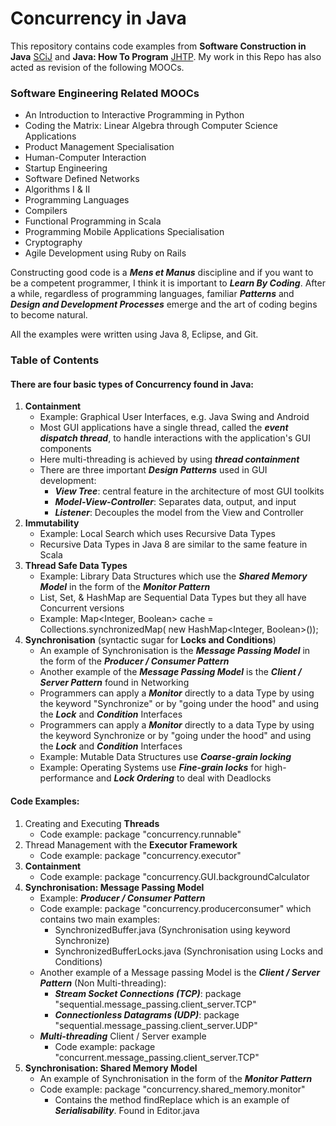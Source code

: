 # Concurrency in Java
This repository contains code examples from **Software Construction in Java** [SCiJ](http://web.mit.edu/6.005/www/fa16/) and **Java: How To Program** [JHTP](https://www.pearsonhighered.com/product/Deitel-Java-How-to-Program-early-objects-9th-Edition/9780132575669.html). My work in this Repo has also acted as revision of the following MOOCs.

### Software Engineering Related MOOCs
* An Introduction to Interactive Programming in Python
* Coding the Matrix: Linear Algebra through Computer Science Applications
* Product Management Specialisation
* Human-Computer Interaction
* Startup Engineering
* Software Defined Networks
* Algorithms I & II
* Programming Languages
* Compilers
* Functional Programming in Scala
* Programming Mobile Applications Specialisation
* Cryptography
* Agile Development using Ruby on Rails

Constructing good code is a **_Mens et Manus_** discipline and if you want to be a competent programmer, I think it is important to **_Learn By Coding_**. After a while, regardless of programming languages, familiar **_Patterns_** and **_Design and Development Processes_** emerge and the art of coding begins to become natural. 

All the examples were written using Java 8, Eclipse, and Git.

### Table of Contents
#### There are four basic types of Concurrency found in Java:
1. **Containment**
   * Example: Graphical User Interfaces, e.g. Java Swing and Android
   * Most GUI applications have a single thread, called the **_event dispatch thread_**, to handle interactions with the application's GUI components
   * Here multi-threading is achieved by using **_thread containment_**
   * There are three important **_Design Patterns_** used in GUI development:
      * **_View Tree_**: central feature in the architecture of most GUI toolkits
      * **_Model-View-Controller_**: Separates data, output, and input
      * **_Listener_**: Decouples the model from the View and Controller
2. **Immutability**
   * Example: Local Search which uses Recursive Data Types
   * Recursive Data Types in Java 8 are similar to the same feature in Scala
3. **Thread Safe Data Types**
   * Example: Library Data Structures which use the **_Shared Memory Model_** in the form of the **_Monitor Pattern_**
   * List, Set, & HashMap are Sequential Data Types but they all have Concurrent versions
   * Example: Map<Integer, Boolean> cache = Collections.synchronizedMap( new HashMap<Integer, Boolean>());
4. **Synchronisation** (syntactic sugar for **Locks and Conditions**)
   * An example of Synchronisation is the **_Message Passing Model_** in the form of the **_Producer / Consumer Pattern_**
   * Another example of the **_Message Passing Model_** is the **_Client / Server Pattern_** found in Networking
   * Programmers can apply a **_Monitor_** directly to a data Type by using the keyword "Synchronize" or by "going under the hood" and using the **_Lock_** and **_Condition_** Interfaces
   * Programmers can apply a **_Monitor_** directly to a data Type by using the keyword Synchronize or by "going under the hood" and using the **_Lock_** and **_Condition_** Interfaces
   * Example: Mutable Data Structures use **_Coarse-grain locking_**
   * Example: Operating Systems use **_Fine-grain locks_** for high-performance and **_Lock Ordering_** to deal with Deadlocks

#### Code Examples:
1. Creating and Executing **Threads**
   * Code example: package "concurrency.runnable"
2. Thread Management with the **Executor Framework**
   * Code example: package "concurrency.executor"
3. **Containment**
   * Code example: package "concurrency.GUI.backgroundCalculator
4. **Synchronisation: Message Passing Model**
   * Example: **_Producer / Consumer Pattern_**
   * Code example: package "concurrency.producerconsumer" which contains two main examples:
      * SynchronizedBuffer.java       (Synchronisation using keyword Synchronize)
      * SynchronizedBufferLocks.java  (Synchronisation using Locks and Conditions) 
   * Another example of a Message passing Model is the **_Client / Server Pattern_** (Non Multi-threading):
      * **_Stream Socket Connections (TCP)_**: package "sequential.message_passing.client_server.TCP"
      * **_Connectionless Datagrams  (UDP)_**: package "sequential.message_passing.client_server.UDP"
   * **_Multi-threading_** Client / Server example
      * Code example: package "concurrent.message_passing.client_server.TCP"   
5. **Synchronisation: Shared Memory Model**
   * An example of Synchronisation in the form of the **_Monitor Pattern_**
   * Code example: package "concurrency.shared_memory.monitor"
      * Contains the method findReplace which is an example of **_Serialisability_**. Found in Editor.java



